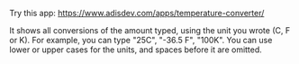 Try this app: https://www.adisdev.com/apps/temperature-converter/

It shows all conversions of the amount typed, using the unit you wrote (C, F or K). For example, you can type "25C", "-36.5 F", "100K". You can use lower or upper cases for the units, and spaces before it are omitted.
